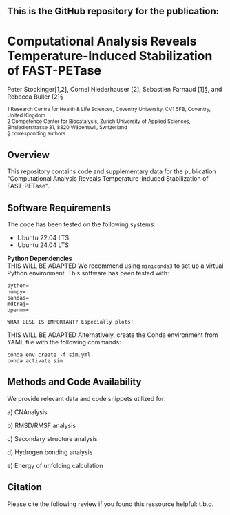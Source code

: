 ## This is the GitHub repository for the publication: 

#  Computational Analysis Reveals Temperature-Induced Stabilization of FAST-PETase

Peter Stockinger[1,2], Cornel Niederhauser [2], Sebastien Farnaud [1]§, and Rebecca Buller [2]§

<sub>1 Research Centre for Health & Life Sciences, Coventry University, CV1 5FB, Coventry, United Kingdom</sub><br />
<sub>2 Competence Center for Biocatalysis, Zurich University of Applied Sciences, Einsiedlerstrasse 31, 8820 Wädenswil, Switzerland</sub><br />
<sub>§ corresponding authors

## Overview 
This repository contains code and supplementary data for the publication "Computational Analysis Reveals Temperature-Induced Stabilization of FAST-PETase".

## Software Requirements
The code has been tested on the following systems:
- Ubuntu 22.04 LTS
- Ubuntu 24.04 LTS

**Python Dependencies** <br />
THIS WILL BE ADAPTED
We recommend using `miniconda3` to set up a virtual Python environment. This software has been tested with:
```
python=
numpy=
pandas=
mdtraj=
openmm=

WHAT ELSE IS IMPORTANT? Especially plots!

```
THIS WILL BE ADAPTED
Alternatively, create the Conda environment from YAML file with the following commands:
```
conda env create -f sim.yml
conda activate sim
```
## Methods and Code Availability
We provide relevant data and code snippets utilized for:

a) CNAnalysis

b) RMSD/RMSF analysis

c) Secondary structure analysis

d) Hydrogen bonding analysis

e) Energy of unfolding calculation 

## Citation
Please cite the following review if you found this ressource helpful:
t.b.d.
